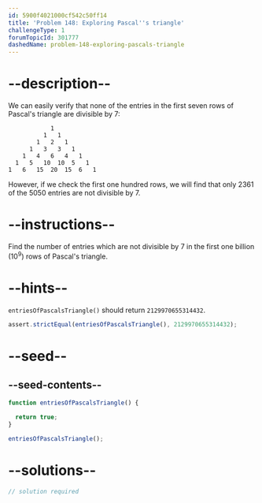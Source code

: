 ```yaml
---
id: 5900f4021000cf542c50ff14
title: 'Problem 148: Exploring Pascal''s triangle'
challengeType: 1
forumTopicId: 301777
dashedName: problem-148-exploring-pascals-triangle
---
```


# --description--

We can easily verify that none of the entries in the first seven rows of Pascal's triangle are divisible by 7:

```markup
            1
          1   1
        1   2   1
      1   3   3   1
    1   4   6   4   1
  1   5   10  10  5   1
1   6   15  20  15  6   1
```

However, if we check the first one hundred rows, we will find that only 2361 of the 5050 entries are not divisible by 7.

# --instructions--

Find the number of entries which are not divisible by 7 in the first one billion (${10}^9$) rows of Pascal's triangle.

# --hints--

`entriesOfPascalsTriangle()` should return `2129970655314432`.

```js
assert.strictEqual(entriesOfPascalsTriangle(), 2129970655314432);
```

# --seed--

## --seed-contents--

```js
function entriesOfPascalsTriangle() {

  return true;
}

entriesOfPascalsTriangle();
```

# --solutions--

```js
// solution required
```
